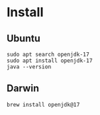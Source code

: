 # Install

## Ubuntu

```shell
sudo apt search openjdk-17
sudo apt install openjdk-17
java --version
```

## Darwin

```shell
brew install openjdk@17
```